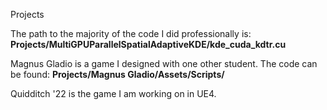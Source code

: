 Projects

The path to the majority of the code I did professionally is: **Projects/MultiGPUParallelSpatialAdaptiveKDE/kde_cuda_kdtr.cu**

Magnus Gladio is a game I designed with one other student. The code can be found: **Projects/Magnus Gladio/Assets/Scripts/**

Quidditch '22 is the game I am working on in UE4.
